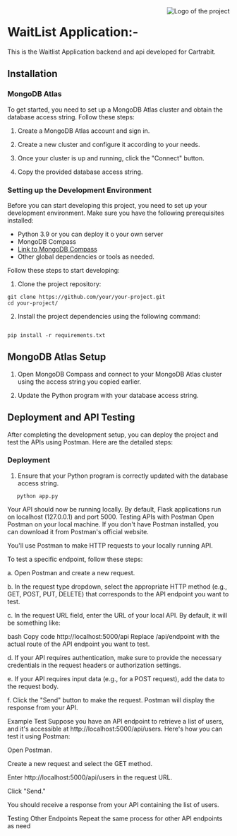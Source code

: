 <img src=".assets\cartrabbit_logo-pkzmj5imgyigk48dds0gvfykru9ke5f3ntqh4ssbjk.png" alt="Logo of the project" align="right">

# WaitList Application:-

This is the Waitlist Application backend and api developed for Cartrabit.

## Installation

### MongoDB Atlas

To get started, you need to set up a MongoDB Atlas cluster and obtain the database access string. Follow these steps:

1. Create a MongoDB Atlas account and sign in.

2. Create a new cluster and configure it according to your needs.

3. Once your cluster is up and running, click the "Connect" button.

4. Copy the provided database access string.

### Setting up the Development Environment

Before you can start developing this project, you need to set up your development environment. Make sure you have the following prerequisites installed:

- Python 3.9 or you can deploy it o your own server
- MongoDB Compass
- [Link to MongoDB Compass](https://www.mongodb.com/try/download/compass)
- Other global dependencies or tools as needed.

Follow these steps to start developing:

1. Clone the project repository:

```shell
git clone https://github.com/your/your-project.git
cd your-project/
```


2. Install the project dependencies using the following command:

```shell

pip install -r requirements.txt 

```

## MongoDB Atlas Setup

1. Open MongoDB Compass and connect to your MongoDB Atlas cluster using the access string you copied earlier.

2. Update the Python program with your database access string.

## Deployment and API Testing

After completing the development setup, you can deploy the project and test the APIs using Postman. Here are the detailed steps:

### Deployment

1. Ensure that your Python program is correctly updated with the database access string.

```shell
   python app.py
   ```

Your API should now be running locally. By default, Flask applications run on localhost (127.0.0.1) and port 5000.
Testing APIs with Postman
Open Postman on your local machine. If you don't have Postman installed, you can download it from Postman's official website.

You'll use Postman to make HTTP requests to your locally running API.

To test a specific endpoint, follow these steps:

a. Open Postman and create a new request.

b. In the request type dropdown, select the appropriate HTTP method (e.g., GET, POST, PUT, DELETE) that corresponds to the API endpoint you want to test.

c. In the request URL field, enter the URL of your local API. By default, it will be something like:

bash
Copy code
http://localhost:5000/api
Replace /api/endpoint with the actual route of the API endpoint you want to test.

d. If your API requires authentication, make sure to provide the necessary credentials in the request headers or authorization settings.

e. If your API requires input data (e.g., for a POST request), add the data to the request body.

f. Click the "Send" button to make the request. Postman will display the response from your API.

Example Test
Suppose you have an API endpoint to retrieve a list of users, and it's accessible at http://localhost:5000/api/users. Here's how you can test it using Postman:

Open Postman.

Create a new request and select the GET method.

Enter http://localhost:5000/api/users in the request URL.

Click "Send."

You should receive a response from your API containing the list of users.

Testing Other Endpoints
Repeat the same process for other API endpoints as need